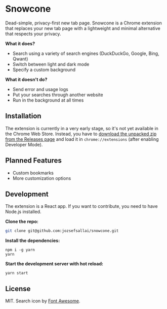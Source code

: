 # Snowcone

Dead-simple, privacy-first new tab page. Snowcone is a Chrome extension that replaces your new tab page with a lightweight and minimal alternative that respects your privacy.

**What it does?**
- Search using a variety of search engines (DuckDuckGo, Google, Bing, Qwant)
- Switch between light and dark mode
- Specify a custom background

**What it doesn't do?**
- Send error and usage logs
- Put your searches through another website
- Run in the background at all times

## Installation

The extension is currently in a very early stage, so it's not yet available in the Chrome Web Store. Instead, you have to [download the unpacked zip from the Releases page](https://github.com/jozsefsallai/snowcone/releases) and load it in `chrome://extensions` (after enabling Developer Mode).

## Planned Features
- Custom bookmarks
- More customization options

## Development

The extension is a React app. If you want to contribute, you need to have Node.js installed.

**Clone the repo:**

```sh
git clone git@github.com:jozsefsallai/snowcone.git
```

**Install the dependencies:**

```
npm i -g yarn
yarn
```

**Start the development server with hot reload:**

```
yarn start
```

## License

MIT. Search icon by [Font Awesome](http://fontawesome.com/).
